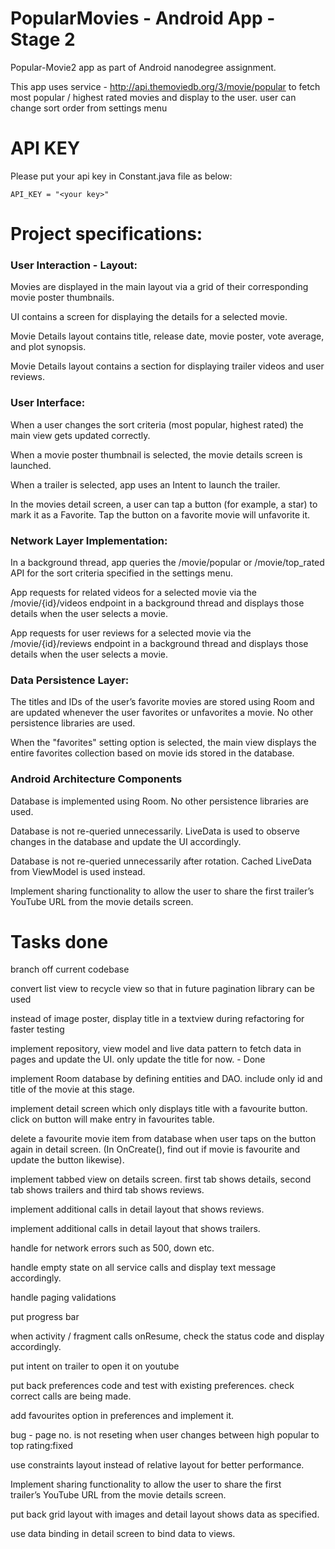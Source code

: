 # PopularMovies - Android App - Stage 2

Popular-Movie2 app as part of  Android nanodegree assignment.

This app uses service - http://api.themoviedb.org/3/movie/popular to fetch most popular / highest rated movies and display to the user.
user can change sort order from settings menu

# API KEY
Please put your api key in Constant.java file as below:

`API_KEY = "<your key>"`



# Project specifications:

### User Interaction - Layout:
  
Movies are displayed in the main layout via a grid of their corresponding movie poster thumbnails.

UI contains a screen for displaying the details for a selected movie.

Movie Details layout contains title, release date, movie poster, vote average, and plot synopsis.

Movie Details layout contains a section for displaying trailer videos and user reviews.



### User Interface:
   


When a user changes the sort criteria (most popular, highest rated) the main view gets updated correctly.

When a movie poster thumbnail is selected, the movie details screen is launched.

When a trailer is selected, app uses an Intent to launch the trailer.

In the movies detail screen, a user can tap a button (for example, a star) to mark it as a Favorite. Tap the button on a favorite movie will unfavorite it.



### Network Layer Implementation:
   


In a background thread, app queries the /movie/popular or /movie/top_rated API for the sort criteria specified in the settings menu.

App requests for related videos for a selected movie via the /movie/{id}/videos endpoint in a background thread and displays those details when the user selects a movie.

App requests for user reviews for a selected movie via the /movie/{id}/reviews endpoint in a background thread and displays those details when the user selects a movie.



### Data Persistence Layer:
    

The titles and IDs of the user’s favorite movies are stored using Room and are updated whenever the user favorites or unfavorites a movie. No other persistence libraries are used.


When the "favorites" setting option is selected, the main view displays the entire favorites collection based on movie ids stored in the database.


### Android Architecture Components

Database is implemented using Room. No other persistence libraries are used.

Database is not re-queried unnecessarily. LiveData is used to observe changes in the database and update the UI accordingly.

Database is not re-queried unnecessarily after rotation. Cached LiveData from ViewModel is used instead.


Implement sharing functionality to allow the user to share the first trailer’s YouTube URL from the movie details screen.

# Tasks done 
branch off current codebase

convert list view to recycle view so that in future pagination library can be used

instead of image poster, display title in a textview during refactoring for faster testing

implement repository, view model and live data pattern to fetch data in pages and update the UI. only update the title for now. - Done

implement Room database by defining entities and DAO. include only id and title of the movie at this stage.

implement detail screen which only displays title with a favourite button. click on button will make entry in favourites table. 

delete a favourite movie item from database when user taps on the button again in detail screen. (In OnCreate(), find out if movie is favourite and update the button likewise).


implement tabbed view on details screen. first tab shows details, second tab shows trailers and third tab shows reviews.

implement additional calls in detail layout that shows reviews. 

implement additional calls in detail layout that shows trailers. 

handle for network errors such as 500, down etc.

handle empty state on all service calls and display text message accordingly.

handle paging validations

put progress bar

when activity / fragment calls onResume, check the status code and display accordingly.

put intent on trailer to open it on youtube

put back preferences code and test with existing preferences. check correct calls are being made.

add favourites option in preferences and implement it.

bug - page no. is not reseting when user changes between high popular to top rating:fixed

use constraints layout instead of relative layout for better performance.

Implement sharing functionality to allow the user to share the first trailer’s YouTube URL from the movie details screen.

put back grid layout with images and detail layout shows data as specified.

use data binding in detail screen to bind data to views.

